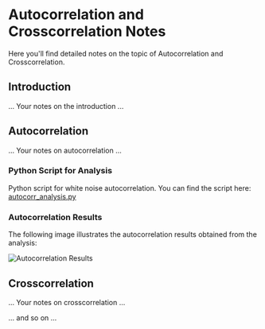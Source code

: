 # Autocorrelation and Crosscorrelation Notes

Here you'll find detailed notes on the topic of Autocorrelation and Crosscorrelation.

## Introduction

... Your notes on the introduction ...

## Autocorrelation

... Your notes on autocorrelation ...
### Python Script for Analysis

Python script for white noise autocorrelation. You can find the script here: [autocorr_analysis.py](./autocorr_analysis.py)

### Autocorrelation Results

The following image illustrates the autocorrelation results obtained from the analysis:

![Autocorrelation Results](./autocorrelation_results.png)

## Crosscorrelation

... Your notes on crosscorrelation ...

... and so on ...
